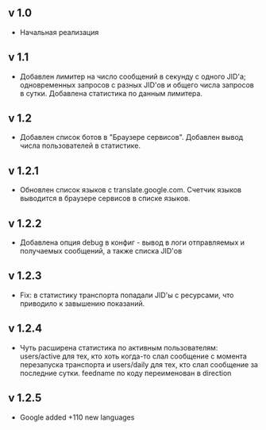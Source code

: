## v 1.0

* Начальная реализация

## v 1.1

* Добавлен лимитер на число сообщений в секунду с одного JID'а; одновременных запросов с разных JID'ов и общего числа запросов в сутки. Добавлена статистика по данным лимитера.

## v 1.2

* Добавлен список ботов в "Браузере сервисов". Добавлен вывод числа пользователей в статистике.

## v 1.2.1

* Обновлен список языков с translate.google.com. Счетчик языков выводится в браузере сервисов в списке языков.

## v 1.2.2

* Добавлена опция debug в конфиг - вывод в логи отправляемых и получаемых сообщений, а также списка JID'ов

## v 1.2.3

* Fix: в статистику транспорта попадали JID'ы с ресурсами, что приводило к завышению показаний.

## v 1.2.4

* Чуть расширена статистика по активным пользователям: users/active для тех, кто хоть когда-то слал сообщение с момента перезапуска транспорта и users/daily для тех, кто слал сообщение за последние сутки. feedname по коду переименован в direction

## v 1.2.5

* Google added +110 new languages
